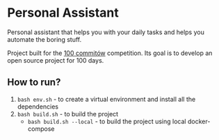 # Personal Assistant
Personal assistant that helps you with your daily tasks and helps you automate the boring stuff.

Project built for the [100 commitów](https://100commitow.pl/) competition. Its goal is to develop an open source project for 100 days.

## How to run?
1. ```bash env.sh``` - to create a virtual environment and install all the dependencies
2. ```bash build.sh``` - to build the project
    - ```bash build.sh --local``` - to build the project using local docker-compose
